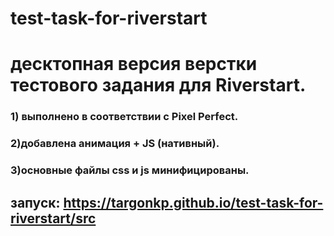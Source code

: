 # test-task-for-riverstart
# десктопная версия верстки тестового задания для Riverstart.
### 1) выполнено в соответствии с Pixel Perfect.
### 2)добавлена анимация + JS (нативный).
### 3)основные файлы css и js минифицированы.
## запуск: https://targonkp.github.io/test-task-for-riverstart/src
